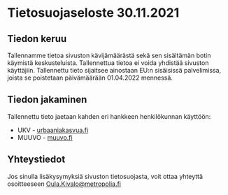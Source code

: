 # Tietosuojaseloste 30.11.2021
## Tiedon keruu
Tallennamme tietoa sivuston kävijämäärästä sekä sen sisältämän botin käymistä
keskusteluista. Tallennettua tietoa ei voida yhdistää sivuston
käyttäjiin. Tallennettu tieto sijaitsee ainostaan EU:n sisäisissä palvelimissa,
joista se poistetaan päivämäärään 01.04.2022 mennessä.

## Tiedon jakaminen
Tallennettu tieto jaetaan kahden eri hankkeen henkilökunnan käyttöön:
- UKV - [urbaaniakasvua.fi](/?to=https://urbaaniakasvua.fi)
- MUUVO - [muuvo.fi](/?to=https://muuvo.fi)

## Yhteystiedot
Jos sinulla lisäkysymyksiä sivuston tietosuojasta, voit ottaa yhteyttä
osoitteeseen Oula.Kivalo@metropolia.fi